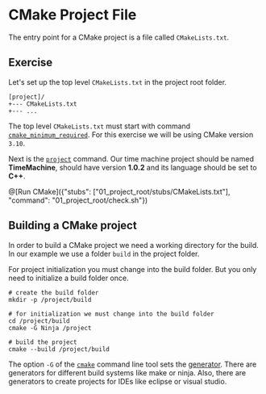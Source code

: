 # CMake Project File

The entry point for a CMake project is a file called `CMakeLists.txt`.

## Exercise

Let's set up the top level `CMakeLists.txt` in the project root folder.
```
[project]/
+--- CMakeLists.txt
+--- ...
```

The top level `CMakeLists.txt` must start with command [`cmake_minimum_required`](https://cmake.org/cmake/help/v3.10/command/cmake_minimum_required.html). For this exercise we will be using CMake version `3.10`.

Next is the [`project`](https://cmake.org/cmake/help/v3.10/command/project.html) command.
Our time machine project should be named **TimeMachine**, should have version **1.0.2** and its language should be set to **C++**.

@[Run CMake]({"stubs": ["01_project_root/stubs/CMakeLists.txt"], "command": "01_project_root/check.sh"})

## Building a CMake project

In order to build a CMake project we need a working directory for the build.
In our example we use a folder `build` in the project folder.

For project initialization you must change into the build folder.
But you only need to initialize a build folder once.

```
# create the build folder
mkdir -p /project/build

# for initialization we must change into the build folder
cd /project/build
cmake -G Ninja /project

# build the project
cmake --build /project/build
```

The option `-G` of the [`cmake`](https://cmake.org/cmake/help/v3.10/manual/cmake.1.html) command line tool sets the [generator](https://cmake.org/cmake/help/v3.10/manual/cmake-generators.7.html).
There are generators for different build systems like make or ninja.
Also, there are generators to create projects for IDEs like eclipse or visual studio.
